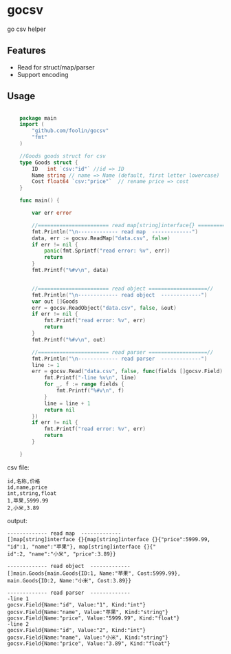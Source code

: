 # gocsv

go csv helper

Features
---------

* Read for struct/map/parser
* Support encoding

Usage
---------

```go

    package main
    import (
        "github.com/foolin/gocsv"
        "fmt"
    )

    //Goods goods struct for csv
    type Goods struct {
        ID   int `csv:"id"`	//id => ID
        Name string	// name => Name (default, first letter lowercase)
        Cost float64 `csv:"price"`	// rename price => cost
    }

    func main() {

        var err error

        //======================= read map[string]interface{} ===================//
        fmt.Println("\n------------- read map  -------------")
        data, err := gocsv.ReadMap("data.csv", false)
        if err != nil {
            panic(fmt.Sprintf("read error: %v", err))
            return
        }
        fmt.Printf("%#v\n", data)


        //======================= read object ===================//
        fmt.Println("\n------------- read object  -------------")
        var out []Goods
        err = gocsv.ReadObject("data.csv", false, &out)
        if err != nil {
            fmt.Printf("read error: %v", err)
            return
        }
        fmt.Printf("%#v\n", out)

        //======================= read parser ===================//
        fmt.Println("\n------------- read parser  -------------")
        line := 1
        err = gocsv.Read("data.csv", false, func(fields []gocsv.Field) error {
            fmt.Printf("-line %v\n", line)
            for _, f := range fields {
                fmt.Printf("%#v\n", f)
            }
            line = line + 1
            return nil
        })
        if err != nil {
            fmt.Printf("read error: %v", err)
            return
        }

    }

```

csv file:

    id,名称,价格
    id,name,price
    int,string,float
    1,苹果,5999.99
    2,小米,3.89


output:

    ------------- read map  -------------
    []map[string]interface {}{map[string]interface {}{"price":5999.99, "id":1, "name":"苹果"}, map[string]interface {}{"
    id":2, "name":"小米", "price":3.89}}

    ------------- read object  -------------
    []main.Goods{main.Goods{ID:1, Name:"苹果", Cost:5999.99}, main.Goods{ID:2, Name:"小米", Cost:3.89}}

    ------------- read parser  -------------
    -line 1
    gocsv.Field{Name:"id", Value:"1", Kind:"int"}
    gocsv.Field{Name:"name", Value:"苹果", Kind:"string"}
    gocsv.Field{Name:"price", Value:"5999.99", Kind:"float"}
    -line 2
    gocsv.Field{Name:"id", Value:"2", Kind:"int"}
    gocsv.Field{Name:"name", Value:"小米", Kind:"string"}
    gocsv.Field{Name:"price", Value:"3.89", Kind:"float"}
